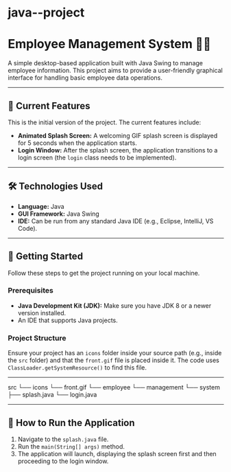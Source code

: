 # java--project

# Employee Management System 🧑‍💼

A simple desktop-based application built with Java Swing to manage employee information. This project aims to provide a user-friendly graphical interface for handling basic employee data operations.

---

## 🌟 Current Features

This is the initial version of the project. The current features include:

* **Animated Splash Screen:** A welcoming GIF splash screen is displayed for 5 seconds when the application starts.
* **Login Window:** After the splash screen, the application transitions to a login screen (the `login` class needs to be implemented).

---

## 🛠️ Technologies Used

* **Language:** Java
* **GUI Framework:** Java Swing
* **IDE:** Can be run from any standard Java IDE (e.g., Eclipse, IntelliJ, VS Code).

---

## 🚀 Getting Started

Follow these steps to get the project running on your local machine.

### Prerequisites

* **Java Development Kit (JDK):** Make sure you have JDK 8 or a newer version installed.
* An IDE that supports Java projects.

### Project Structure
Ensure your project has an `icons` folder inside your source path (e.g., inside the `src` folder) and that the `front.gif` file is placed inside it. The code uses `ClassLoader.getSystemResource()` to find this file.

---

src
└── icons
└── front.gif
└── employee
└── management
└── system
├── splash.java
└── login.java

---

## 🏃 How to Run the Application

1.  Navigate to the `splash.java` file.
2.  Run the `main(String[] args)` method.
3.  The application will launch, displaying the splash screen first and then proceeding to the login window.
